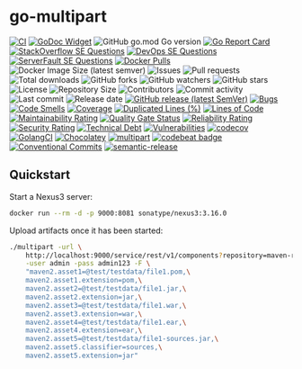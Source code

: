 # go-multipart

[![CI](https://github.com/030/multipart/workflows/Go/badge.svg?event=push)](https://github.com/030/multipart/actions?query=workflow%3AGo)
[![GoDoc Widget]][godoc]
![GitHub go.mod Go version](https://img.shields.io/github/go-mod/go-version/030/multipart?logo=go)
[![Go Report Card](https://goreportcard.com/badge/github.com/030/multipart)](https://goreportcard.com/report/github.com/030/multipart)
[![StackOverflow SE Questions](https://img.shields.io/stackexchange/stackoverflow/t/multipart.svg?logo=stackoverflow)](https://stackoverflow.com/tags/multipart)
[![DevOps SE Questions](https://img.shields.io/stackexchange/devops/t/multipart.svg?logo=stackexchange)](https://devops.stackexchange.com/tags/multipart)
[![ServerFault SE Questions](https://img.shields.io/stackexchange/serverfault/t/multipart.svg?logo=serverfault)](https://serverfault.com/tags/multipart)
[![Docker Pulls](https://img.shields.io/docker/pulls/utrecht/multipart?logo=docker&logoColor=white)](https://hub.docker.com/r/utrecht/multipart)
![Docker Image Size (latest semver)](https://img.shields.io/docker/image-size/utrecht/multipart?logo=docker&logoColor=white&sort=semver)
![Issues](https://img.shields.io/github/issues-raw/030/multipart.svg)
![Pull requests](https://img.shields.io/github/issues-pr-raw/030/multipart.svg)
![Total downloads](https://img.shields.io/github/downloads/030/multipart/total.svg)
![GitHub forks](https://img.shields.io/github/forks/030/multipart?label=fork&style=plastic)
![GitHub watchers](https://img.shields.io/github/watchers/030/multipart?style=plastic)
![GitHub stars](https://img.shields.io/github/stars/030/multipart?style=plastic)
![License](https://img.shields.io/github/license/030/multipart.svg)
![Repository Size](https://img.shields.io/github/repo-size/030/multipart.svg)
![Contributors](https://img.shields.io/github/contributors/030/multipart.svg)
![Commit activity](https://img.shields.io/github/commit-activity/m/030/multipart.svg)
![Last commit](https://img.shields.io/github/last-commit/030/multipart.svg)
![Release date](https://img.shields.io/github/release-date/030/multipart.svg)
[![GitHub release (latest SemVer)](https://img.shields.io/github/v/release/030/multipart?logo=github&sort=semver)](https://github.com/030/multipart/releases/latest)
[![Bugs](https://sonarcloud.io/api/project_badges/measure?project=030_multipart&metric=bugs)](https://sonarcloud.io/dashboard?id=030_multipart)
[![Code Smells](https://sonarcloud.io/api/project_badges/measure?project=030_multipart&metric=code_smells)](https://sonarcloud.io/dashboard?id=030_multipart)
[![Coverage](https://sonarcloud.io/api/project_badges/measure?project=030_multipart&metric=coverage)](https://sonarcloud.io/dashboard?id=030_multipart)
[![Duplicated Lines (%)](https://sonarcloud.io/api/project_badges/measure?project=030_multipart&metric=duplicated_lines_density)](https://sonarcloud.io/dashboard?id=030_multipart)
[![Lines of Code](https://sonarcloud.io/api/project_badges/measure?project=030_multipart&metric=ncloc)](https://sonarcloud.io/dashboard?id=030_multipart)
[![Maintainability Rating](https://sonarcloud.io/api/project_badges/measure?project=030_multipart&metric=sqale_rating)](https://sonarcloud.io/dashboard?id=030_multipart)
[![Quality Gate Status](https://sonarcloud.io/api/project_badges/measure?project=030_multipart&metric=alert_status)](https://sonarcloud.io/dashboard?id=030_multipart)
[![Reliability Rating](https://sonarcloud.io/api/project_badges/measure?project=030_multipart&metric=reliability_rating)](https://sonarcloud.io/dashboard?id=030_multipart)
[![Security Rating](https://sonarcloud.io/api/project_badges/measure?project=030_multipart&metric=security_rating)](https://sonarcloud.io/dashboard?id=030_multipart)
[![Technical Debt](https://sonarcloud.io/api/project_badges/measure?project=030_multipart&metric=sqale_index)](https://sonarcloud.io/dashboard?id=030_multipart)
[![Vulnerabilities](https://sonarcloud.io/api/project_badges/measure?project=030_multipart&metric=vulnerabilities)](https://sonarcloud.io/dashboard?id=030_multipart)
[![codecov](https://codecov.io/gh/030/multipart/branch/main/graph/badge.svg)](https://codecov.io/gh/030/multipart)
[![GolangCI](https://golangci.com/badges/github.com/golangci/golangci-web.svg)](https://golangci.com/r/github.com/030/multipart)
[![Chocolatey](https://img.shields.io/chocolatey/dt/multipart)](https://chocolatey.org/packages/multipart)
[![multipart](https://snapcraft.io//multipart/badge.svg)](https://snapcraft.io/multipart)
[![codebeat badge](https://codebeat.co/badges/f4aa5086-a4d5-41cd-893a-5da816ee9107)](https://codebeat.co/projects/github-com-030-multipart-main)
[![Conventional Commits](https://img.shields.io/badge/Conventional%20Commits-1.0.0-%23FE5196?logo=conventionalcommits&logoColor=white)](https://conventionalcommits.org)
[![semantic-release](https://img.shields.io/badge/%20%20%F0%9F%93%A6%F0%9F%9A%80-semantic--release-e10079.svg)](https://github.com/semantic-release/semantic-release)

[godoc]: https://godoc.org/github.com/030/multipart
[godoc widget]: https://godoc.org/github.com/030/multipart?status.svg

## Quickstart

Start a Nexus3 server:

```bash
docker run --rm -d -p 9000:8081 sonatype/nexus3:3.16.0
```

Upload artifacts once it has been started:

```bash
./multipart -url \
    http://localhost:9000/service/rest/v1/components?repository=maven-releases \
    -user admin -pass admin123 -F \
    "maven2.asset1=@test/testdata/file1.pom,\
    maven2.asset1.extension=pom,\
    maven2.asset2=@test/testdata/file1.jar,\
    maven2.asset2.extension=jar,\
    maven2.asset3=@test/testdata/file1.war,\
    maven2.asset3.extension=war,\
    maven2.asset4=@test/testdata/file1.ear,\
    maven2.asset4.extension=ear,\
    maven2.asset5=@test/testdata/file1-sources.jar,\
    maven2.asset5.classifier=sources,\
    maven2.asset5.extension=jar"
```

[godoc]: https://godoc.org/github.com/030/go-multipart
[godoc widget]: https://godoc.org/github.com/030/go-multipart?status.svg
